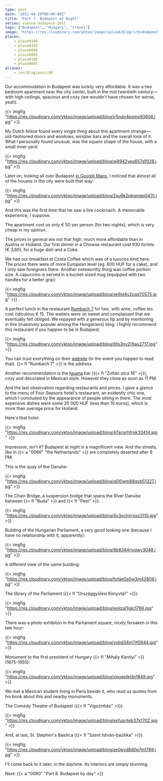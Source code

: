```yaml
---
type: post
date: "2011-04-20T00:00:00Z"
title: "Part 7. Budapest at Night"
series: vienna-budapest-2011
tags: ["Budapest", "Hungary", "travel"]
image: "https://res.cloudinary.com/yktoo/image/upload/blog/ir5ndo4pomx93608.jpg"
places:
    - place0104
    - place0105
    - place0096
    - place0095
    - place0108
    - place0093
aliases:
    - /en/blog/post/89
---
```


Our accommodation in Budapest was luckily very affordable. It was a two bedroom apartment near the city center, built in the mid twentieth century—with high ceilings, spacious and cozy (we wouldn't have chosen for worse, yeah).

{{< imgfig "https://res.cloudinary.com/yktoo/image/upload/blog/ir5ndo4pomx93608.jpg" >}}

<!--more-->

My Dutch fellow found every single thing about this apartment strange—old-fashioned doors and windows, window bars and the overall look of it. What I personally found unusual, was the square shape of the house, with a small inner yard:

{{< imgfig "https://res.cloudinary.com/yktoo/image/upload/blog/w8942yeq657d1028.jpg" >}}

Later on, looking all over Budapest [in Google Maps](http://goo.gl/ARgrv), I noticed that almost all of the houses in the city were built that way:

{{< imgfig "https://res.cloudinary.com/yktoo/image/upload/blog/2su6k2pbgmep0431.jpg" >}}

And this was the first time that he saw a live cockroach. A memorable experience, I suppose.

The apartment cost us only € 50 per person (for two nights), which is very cheap in my opinion.

The prices in general are not that high: much more affordable than in Austria or Holland. Our first dinner in a Chinese restaurant cost 930 forints (€ 3,60), for a huge dish and a Coke.

We had our breakfast at Costa Coffee which was of a luxurios kind here. The prices there were of more European level (eg. 600 HUF for a cake), and I only saw foreigners there. Another noteworthy thing was coffee portion size. A capuccino is served in a bucket-sized mug (equipped with two handles for a better grip):

{{< imgfig "https://res.cloudinary.com/yktoo/image/upload/blog/xe9ol4v2cqd70575.jpg" >}}

A perfect lunch in the restaurant [Rumbach 7](http://www.rumbach7.hu/) for two, with wine, coffee etc. cost ridiculous € 15. The waiters were so sweet and complaisant that we eventually felt obliged. We repayed with a generous tip and by mentioning in this (massively popular among the Hungarians) blog. I highly recommend this restaurant if you happen to be in Budapest:

{{< imgfig "https://res.cloudinary.com/yktoo/image/upload/blog/6fp3ny2l1tao2717.jpg" >}}

You can trust everything on their [website](http://www.rumbach7.hu/) (in the event you happen to read that). {{< fl "Rumbach 7" >}} is the address.

Another recommendation is the [Iguana](http://www.iguana.hu/) bar ({{< fl "Zoltán utca 16" >}}), cozy and decorated in Mexican style. However they close as soon as 11 PM.

And the last observation regarding restaurants and prices. I gave a glance to the menu of Four Seasons hotel's restaurant, an evidently chic one, which I concluded by the appearance of people sitting in there. The most expensive dishes were some 25 000 HUF (less than 10 euros), which is more than average price for Holland.

Here's that hotel:

{{< imgfig "https://res.cloudinary.com/yktoo/image/upload/blog/47scgrhfrnk33414.jpg" >}}

Impressive, isn't it? Budapest at night is a magnificent view. And the streets, like in {{< a "0066" "the Netherlands" >}} are completely deserted after 8 PM.

This is the quay of the Danube:

{{< imgfig "https://res.cloudinary.com/yktoo/image/upload/blog/q0l0wm88qvb51327.jpg" >}}

The Chain Bridge, a suspension bridge that spans the River Danube between {{< fl "Buda" >}} and {{< fl "Pest" >}}:

{{< imgfig "https://res.cloudinary.com/yktoo/image/upload/blog/4v3ochjrroxz3110.jpg" >}}

Building of the Hungarian Parliament, a very good looking one (because I have no relationship with it, apparently):

{{< imgfig "https://res.cloudinary.com/yktoo/image/upload/blog/8b8344riyqwv3048.jpg" >}}

A different view of the same building:

{{< imgfig "https://res.cloudinary.com/yktoo/image/upload/blog/fofae0a5w3m42809.jpg" >}}

The library of the Parliament ({{< fl "Országgyűlési Könyvtár" >}}):

{{< imgfig "https://res.cloudinary.com/yktoo/image/upload/blog/eoijzal1igjc1766.jpg" >}}

There was a photo exhibiton in the Parliament square, nicely forsaken in this late hour:

{{< imgfig "https://res.cloudinary.com/yktoo/image/upload/blog/vnbd34lrt7jf0844.jpg" >}}

Monument to the first president of Hungary {{< fl "Mihály Károlyi" >}} (1875-1955):

{{< imgfig "https://res.cloudinary.com/yktoo/image/upload/blog/xipxeplktibj1849.jpg" >}}

We met a Mexican student living in Paris beside it, who read us quotes from his book about this and nearby monuments.

The Comedy Theatre of Budapest ({{< fl "Vígszínház" >}}):

{{< imgfig "https://res.cloudinary.com/yktoo/image/upload/blog/exfusnteb37k1702.jpg" >}}

And, at last, St. Stephen's Basilica ({{< fl "Szent István-bazilika" >}}):

{{< imgfig "https://res.cloudinary.com/yktoo/image/upload/blog/ae0pyd8d0p7m1789.jpg" >}}

I'll come back to it later, in the daytime. Its interiors are simply stunning.

Next: {{< a "0090" "Part 8. Budapest by day" >}}
